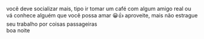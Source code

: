 você deve socializar mais, tipo ir tomar um café com algum amigo real ou vá conhece alguém que você possa amar
😀👍 aproveite, mais não estrague seu trabalho por coisas passageiras  
boa noite 
